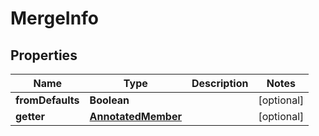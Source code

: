 # MergeInfo

## Properties
Name | Type | Description | Notes
------------ | ------------- | ------------- | -------------
**fromDefaults** | **Boolean** |  |  [optional]
**getter** | [**AnnotatedMember**](AnnotatedMember.md) |  |  [optional]
